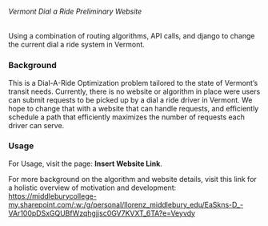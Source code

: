 ###### Vermont Dial a Ride Preliminary Website #####

Using a combination of routing algorithms, API calls, and django to change the current dial a ride system in Vermont.
  
  
  ### Background
  This is a Dial-A-Ride Optimization problem tailored to the state of Vermont’s transit needs. Currently, there is no website or algorithm in place were users can submit requests to be picked up by a dial a ride driver in Vermont. We hope to change that with a website that can handle requests, and efficiently schedule a path that efficiently maximizes the number of requests each driver can serve.

  
  
  ### Usage
  For Usage, visit the page: ____Insert Website Link____. 
  
  For more background on the algorithm and website details, visit this link for a holistic overview of motivation and development: https://middleburycollege-my.sharepoint.com/:w:/g/personal/llorenz_middlebury_edu/EaSkns-D_-VAr100pDSxGQUBfWzqhgjjsc0GV7KVXT_6TA?e=Veyvdy
  
  
